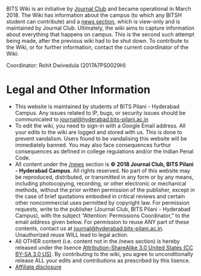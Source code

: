 <!-- TITLE: About -->
<!-- SUBTITLE: The campus-wiki of BITS Hyderabad. -->

BITS Wiki is an initiative by [Journal Club](/orgs/jc) and became operational in March 2018. The Wiki has information about the campus (to which any BITSH student can contribute) and a [news section](/news), which is view-only and is maintained by Journal Club. Ultimately, the wiki aims to capture information about everything that happens on campus. This is the second such attempt being made, after the previous wiki had to be shut down. To contribute to the Wiki, or for further information, contact the current coordinator of the Wiki:

Coordinator: Rohit Dwivedula (2017A7PS0029H)

# Legal and Other Information

* This website is maintained by students of BITS Pilani - Hyderabad Campus. Any issues related to IP, bugs, or security issues should be communicated to [journal@hyderabad.bits-pilani.ac.in](mailto:journal@hyderabad.bits-pilani.ac.in)
* To edit the wiki, you need to sign-in with a Google Email address. All your edits to the wiki are logged and stored with us. This is done to prevent vandalism. Users found to be vandalising this website will be immediately banned. You may also face consequences furthur consequences as defined in college regulations and/or the Indian Penal Code.
* All content under the [/news](/news/all) section is **© 2018 Journal Club, BITS Pilani - Hyderabad Campus**. All rights reserved. No part of this website may be reproduced, distributed, or transmitted in any form or by any means, including photocopying, recording, or other electronic or mechanical methods, without the prior written permission of the publisher, except in the case of brief quotations embodied in critical reviews and certain other noncommercial uses permitted by copyright law. For permission requests, write to the publisher (Journal Club, BITS Pilani - Hyderabad Campus), with the subject “Attention: Permissions Coordinator,” to the email address given below. For permission to reuse ANY part of these contents, contact us at [journal@hyderabad.bits-pilani.ac.in](mailto:journal@hyderabad.bits-pilani.ac.in). Unauthorized reuse WILL lead to legal action.
* All OTHER content (i.e. content not in the /news section) is hereby released under the lisence [Attribution-ShareAlike 3.0 United States (CC BY-SA 3.0 US)](https://creativecommons.org/licenses/by-sa/3.0/us/). By contributing to the wiki, you agree to unconditionally release ALL your edits and contributions as prescribed by this lisence. 
* [Affiliate disclosure](/affiliate-disclosure)
